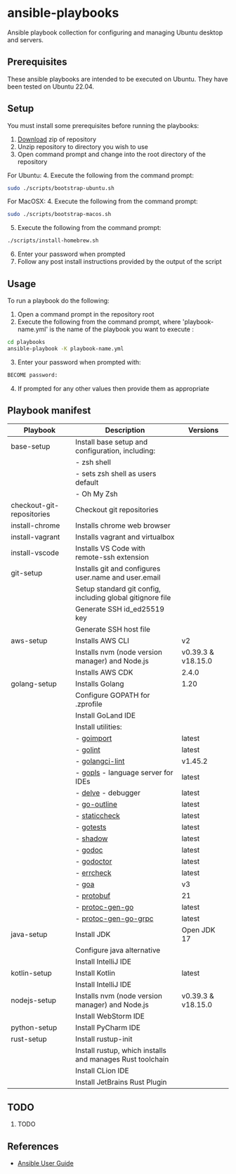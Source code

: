 # ansible-playbooks

Ansible playbook collection for configuring and managing Ubuntu desktop and servers.

## Prerequisites

These ansible playbooks are intended to be executed on Ubuntu. They have been tested on Ubuntu 22.04.

## Setup

You must install some prerequisites before running the playbooks:

1. [Download](https://github.com/launchquickly/ansible-playbooks/archive/refs/heads/main.zip) zip of repository
1. Unzip repository to directory you wish to use
1. Open command prompt and change into the root directory of the repository


For Ubuntu:
4. Execute the following from the command prompt:
```bash
sudo ./scripts/bootstrap-ubuntu.sh
```

For MacOSX:
4. Execute the following from the command prompt:
```zsh
sudo ./scripts/bootstrap-macos.sh
```

5. Execute the following from the command prompt:
```bash
./scripts/install-homebrew.sh
```
6. Enter your password when prompted
7. Follow any post install instructions provided by the output of the script


## Usage

To run a playbook do the following:

1. Open a command prompt in the repository root
1. Execute the following from the command prompt, where 'playbook-name.yml' is the name of the playbook you want to execute :
```bash
cd playbooks
ansible-playbook -K playbook-name.yml
```
3. Enter your password when prompted with:
```bash
BECOME password:
```
4. If prompted for any other values then provide them as appropriate


## Playbook manifest

| Playbook                  | Description                                                                             | Versions         |
|---------------------------|-----------------------------------------------------------------------------------------|------------------|
| base-setup                | Install base setup and configuration, including:                                        |                  |
|                           | - zsh shell                                                                             |                  |
|                           | - sets zsh shell as users default                                                       |                  |
|                           | - Oh My Zsh                                                                             |                  |
| checkout-git-repositories | Checkout git repositories                                                               |                  |
| install-chrome            | Installs chrome web browser                                                             |                  |
| install-vagrant           | Installs vagrant and virtualbox                                                         |                  |
| install-vscode            | Installs VS Code with remote-ssh extension                                              |                  |
| git-setup                 | Installs git and configures user.name and user.email                                    |                  |
|                           | Setup standard git config, including global gitignore file                              |                  |
|                           | Generate SSH id_ed25519 key                                                             |                  |
|                           | Generate SSH host file                                                                  |                  |
| aws-setup                 | Installs AWS CLI                                                                        | v2               |
|                           | Installs nvm (node version manager) and Node.js                                         | v0.39.3 & v18.15.0 |
|                           | Installs AWS CDK                                                                        | 2.4.0            |
| golang-setup              | Installs Golang                                                                         | 1.20             |
|                           | Configure GOPATH for .zprofile                                                          |                  |
|                           | Install GoLand IDE                                                                      |                  |
|                           | Install utilities:                                                                      |                  |
|                           | - [goimport](https://pkg.go.dev/golang.org/x/tools/cmd/goimports)                       | latest           |
|                           | - [golint](https://github.com/golang/lint)                                              | latest           |
|                           | - [golangci-lint](https://github.com/golangci/golangci-lint)                            | v1.45.2          |
|                           | - [gopls](https://github.com/golang/tools/tree/master/gopls) - language server for IDEs | latest           |
|                           | - [delve](https://github.com/go-delve/delve) - debugger                                 | latest           |
|                           | - [go-outline](https://github.com/ramya-rao-a/go-outline)                               | latest           |
|                           | - [staticcheck](https://staticcheck.io/)                                                | latest           |
|                           | - [gotests](https://github.com/cweill/gotests)                                          | latest           |
|                           | - [shadow](https://pkg.go.dev/golang.org/x/tools@v0.1.10/go/analysis/passes/shadow)     | latest           |
|                           | - [godoc](https://pkg.go.dev/golang.org/x/tools/cmd/godoc)                              | latest           |
|                           | - [godoctor](https://github.com/godoctor/godoctor)                                      | latest           |
|                           | - [errcheck](https://github.com/kisielk/errcheck)                                       | latest           |
|                           | - [goa](https://github.com/goadesign/goa)                                               | v3               |
|                           | - [protobuf](https://github.com/protocolbuffers/protobuf)                               | 21               |
|                           | - [protoc-gen-go](https://github.com/golang/protobuf)                                   | latest           |
|                           | - [protoc-gen-go-grpc](https://github.com/grpc/grpc-go)                                 | latest           |
| java-setup                | Install JDK                                                                             | Open JDK 17      |
|                           | Configure java alternative                                                              |                  |
|                           | Install IntelliJ IDE                                                                    |                  |
| kotlin-setup              | Install Kotlin                                                                          | latest           |
|                           | Install IntelliJ IDE                                                                    |                  |
| nodejs-setup              | Installs nvm (node version manager) and Node.js                                         | v0.39.3 & v18.15.0 |
|                           | Install WebStorm IDE                                                                    |                  |
| python-setup              | Install PyCharm IDE                                                                     |                  |
| rust-setup                | Install rustup-init                                                                     |                  |
|                           | Install rustup, which installs and manages Rust toolchain                               |                  |
|                           | Install CLion IDE                                                                       |                  |
|                           | Install JetBrains Rust Plugin                                                           |                  |


## TODO

1. TODO


## References

- [Ansible User Guide](https://docs.ansible.com/ansible/latest/user_guide/index.html)
